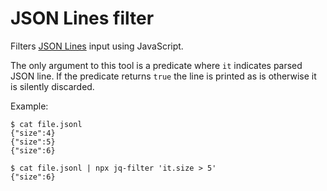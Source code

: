 # JSON Lines filter

Filters [JSON Lines](http://jsonlines.org/) input using JavaScript.

The only argument to this tool is a predicate where `it` indicates parsed JSON line. If the predicate returns `true` the line is printed as is otherwise it is silently discarded.

Example:

```
$ cat file.jsonl
{"size":4}
{"size":5}
{"size":6}

$ cat file.jsonl | npx jq-filter 'it.size > 5'
{"size":6}
```
